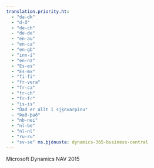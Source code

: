 ```yaml
---
translation.priority.ht: 
  - "da-dk"
  - "d-ð"
  - "de-ch"
  - "de-de"
  - "en-au"
  - "en-ca"
  - "en-gb"
  - "inn-í"
  - "en-nz"
  - "Es-es"
  - "Es-mx"
  - "fi-fi"
  - "fr-vera"
  - "fr-ca"
  - "fr-ch"
  - "fr-fr"
  - "is-is"
  - "Ūađ er allt í sjķnvarpinu"
  - "Það-það"
  - "nb-nei"
  - "nl-be"
  - "nl-nl"
  - "ru-ru"
  - "sv-se" ms.þjónusta: dynamics-365-business-central
---
```

Microsoft Dynamics NAV 2015